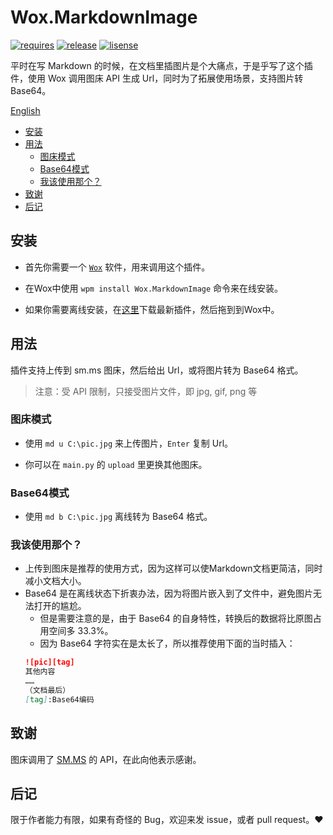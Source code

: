 # Wox.MarkdownImage <!-- omit in toc --> 
[![requires][requires_pic]][wox]
[![release][release_pic]][release]
[![lisense][license_pic]][license]

平时在写 Markdown 的时候，在文档里插图片是个大痛点，于是乎写了这个插件，使用 Wox 调用图床 API 生成 Url，同时为了拓展使用场景，支持图片转 Base64。

[English][en]

* [安装](#安装)
* [用法](#用法)
	* [图床模式](#图床模式)
	* [Base64模式](#base64模式)
	* [我该使用那个？](#我该使用那个)
* [致谢](#致谢)
* [后记](#后记)

## 安装
- 首先你需要一个 [`Wox`][wox] 软件，用来调用这个插件。
  
- 在Wox中使用 `wpm install Wox.MarkdownImage` 命令来在线安装。
  
- 如果你需要离线安装，在[这里][release]下载最新插件，然后拖到到Wox中。

## 用法
插件支持上传到 sm.ms 图床，然后给出 Url，或将图片转为 Base64 格式。
  
> 注意：受 API 限制，只接受图片文件，即 jpg, gif, png 等

### 图床模式
- 使用 `md u C:\pic.jpg` 来上传图片，`Enter` 复制 Url。
  
- 你可以在 `main.py` 的 `upload` 里更换其他图床。

### Base64模式
- 使用 `md b C:\pic.jpg` 离线转为 Base64 格式。

### 我该使用那个？
- 上传到图床是推荐的使用方式，因为这样可以使Markdown文档更简洁，同时减小文档大小。
- Base64 是在离线状态下折衷办法，因为将图片嵌入到了文件中，避免图片无法打开的尴尬。
	- 但是需要注意的是，由于 Base64 的自身特性，转换后的数据将比原图占用空间多 33.3%。
	- 因为 Base64 字符实在是太长了，所以推荐使用下面的当时插入：
	```markdown
	![pic][tag]
	其他内容
	……
	（文档最后）
	[tag]:Base64编码
	```
## 致谢
图床调用了 [SM.MS][sm] 的 API，在此向他表示感谢。

## 后记
限于作者能力有限，如果有奇怪的 Bug，欢迎来发 issue，或者 pull request。:heart:


[sm]:https://sm.ms/
[en]:https://github.com/AndrewLauu/Wox.MarkdownImage/blob/master/README-en.md
[release_pic]:https://img.shields.io/github/release/andrewlauu/wox.markdownimage.svg?maxAge=2592000
[release]:https://github.com/AndrewLauu/Wox.MarkdownImage/releases
[requires_pic]:https://img.shields.io/badge/requires-wox-%2337BB96.svg
[wox]:http://www.wox.one
[license_pic]:https://img.shields.io/hexpm/l/plug.svg
[license]:http://www.apache.org/licenses

